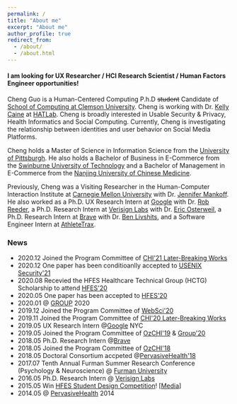 ```yaml
---
permalink: /
title: "About me"
excerpt: "About me"
author_profile: true
redirect_from: 
  - /about/
  - /about.html
---
```

#### I am looking for UX Researcher / HCI Research Scientist / Human Factors Engineer opportunities!
Cheng Guo is a Human-Centered Computing P.h.D ~~student~~ Candidate of [School of Computing at Clemson University](https://www.clemson.edu/cecas/departments/computing/). Cheng is working with Dr. [Kelly Caine](https://kellycaine.wordpress.com/) at [HATLab](https://www.hatlab.org/). Cheng is broadly interested in Usable Security & Privacy, Health Informatics and Social Computing. Currently, Cheng is investigating the relationship between identities and user behavior on Social Media Platforms.

Cheng holds a Master of Science in Information Science from the [University of Pittsburgh](https://www.ischool.pitt.edu/). He also holds a Bachelor of Business in E-Commerce from the [Swinburne University of Technology](https://www.swinburne.edu.au/) and a Bachelor of Management in E-Commerce from the [Nanjing University of Chinese Medicine](https://www.njutcm.edu.cn/).

Previously, Cheng was a Visiting Researcher in the Human-Computer Interaction Institute at [Carnegie Mellon University](https://www.hcii.cmu.edu/) with Dr. [Jennifer Mankoff](https://make4all.org/people/jen-mankoff/). He also worked as a Ph.D. UX Research Intern at [Google](https://cloud.google.com/security) with Dr. [Rob Reeder](https://www.robreeder.com/), a Ph.D. Research Intern at [Verisign Labs](https://www.verisign.com/en_US/company-information/verisign-labs/index.xhtml) with Dr. [Eric Osterweil](https://cs.gmu.edu/directory/detail/79/), a Ph.D. Research Intern at [Brave](https://brave.com/) with Dr. [Ben Livshits](https://www.doc.ic.ac.uk/~livshits/), and a Software Engineer Intern at [AthleteTrax](https://athletetrax.info/).

### News
- 2020.12 Joined the Program Committee of [CHI'21 Later-Breaking Works](https://chi2021.acm.org/for-authors/presenting/late-breaking-work)
- 2020.12 One paper has been conditioanlly accepted to [USENIX Security'21](https://www.usenix.org/conference/usenixsecurity21)
- 2020.08 Recevied the HFES Healthcare Technical Group (HCTG) Scholarship to attend [HFES'20](https://www.hfes.org/events/2020-hfes-international-annual-meeting)
- 2020.05 One paper has been accepted to [HFES'20](https://www.hfes.org/events/2020-hfes-international-annual-meeting)
- 2020.01 @ [GROUP](https://group.acm.org/conferences/group20/) 2020
- 2019.12 Joined the Program Committee of [WebSci'20](https://websci20.webscience.org/)
- 2019.11 Joined the Program Committee of [CHI'20 Later-Breaking Works](https://chi2020.acm.org/authors/late-breaking-works/)
- 2019.05 UX Research Intern @[Google](https://cloud.google.com/security/) NYC
- 2019.05 Joined the Program Committee of [OzCHI'19](http://ozchi2019.visemex.org/wp/) & [Group'20](https://group.acm.org/conferences/group20/)
- 2018.05 Ph.D. Research Intern @[Brave](https://brave.com/)
- 2018.05 Joined the Program Committee of [OzCHI'18](http://www.ozchi.org/2018/)
- 2018.05 Doctoral Consortium accpeted @[PervasiveHealth'18](http://pervasivehealth.org/)
- 2017.07 Tenth Annual Furman Summer Research Conference (Psychology & Neuroscience) @ [Furman University](http://www.furman.edu/academics/psychology/Pages/default.aspx) 
- 2016.05 Ph.D. Research Intern @ [Verisign Labs](https://www.verisign.com/en_US/company-information/verisign-labs/technology-innovation-program/internship/index.xhtml)
- 2015.05 Win [HFES Student Design Competition](http://newsstand.clemson.edu/mediarelations/students-health-application-wins-international-competition/)! [<a href='https://upstatebusinessjournal.com/news/clemson-team-wins-mobile-app-competition/'>Media</a>]
- 2014.05 @ [PervasiveHealth](http://pervasivehealth.org/2014/show/home) 2014
